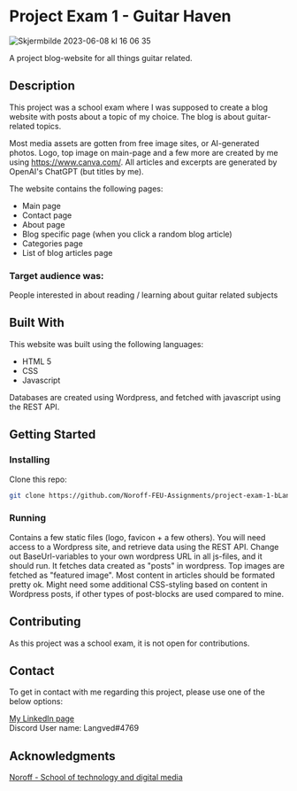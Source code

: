 # Project Exam 1 - Guitar Haven

![Skjermbilde 2023-06-08 kl  16 06 35](https://github.com/Noroff-FEU-Assignments/project-exam-1-bLangved/assets/101604131/514d7bb5-08b7-4b75-aab7-32e3d1f04f24)


A project blog-website for all things guitar related. 

## Description

This project was a school exam where I was supposed to create a blog website with posts about a topic of my choice. The blog is about guitar-related topics.  

Most media assets are gotten from free image sites, or AI-generated photos. 
Logo, top image on main-page and a few more are created by me using https://www.canva.com/. 
All articles and excerpts are generated by OpenAI's ChatGPT (but titles by me). 


The website contains the following pages:

- Main page
- Contact page
- About page
- Blog specific page (when you click a random blog article)
- Categories page
- List of blog articles page

### Target audience was: 
People interested in about reading / learning about guitar related subjects

## Built With

This website was built using the following languages: 

- HTML 5
- CSS
- Javascript

Databases are created using Wordpress, and fetched with javascript using the REST API. 

## Getting Started

### Installing

Clone this repo:

```bash
git clone https://github.com/Noroff-FEU-Assignments/project-exam-1-bLangved.git
```

### Running

Contains a few static files (logo, favicon + a few others). 
You will need access to a Wordpress site, and retrieve data using the REST API. Change out BaseUrl-variables to your own wordpress URL in all js-files, and it should run.
It fetches data created as "posts" in wordpress. Top images are fetched as "featured image". Most content in articles should be formated pretty ok. 
Might need some additional CSS-styling based on content in Wordpress posts, if other types of post-blocks are used compared to mine. 

## Contributing

As this project was a school exam, it is not open for contributions.

## Contact

To get in contact with me regarding this project, please use one of the below options:

[My LinkedIn page](https://www.linkedin.com/in/bj%C3%B8rnar-heian-langved-23157b246/)
<br>
Discord User name: Langved#4769


## Acknowledgments

[Noroff - School of technology and digital media](https://www.noroff.no/en)

